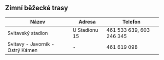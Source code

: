 ## Zimní běžecké trasy

| Název                            | Adresa        | Telefon                  |
| -------------------------------- | ------------- | ------------------------ |
| Svitavský stadion                | U Stadionu 15 | 461 533 639, 603 246 345 |
| Svitavy - Javorník - Ostrý Kámen | -             | 461 619 098              |